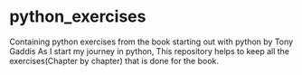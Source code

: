 # python_exercises
Containing python exercises from the book starting out with python by Tony Gaddis
As I start my journey in python, This repository helps to keep all the exercises(Chapter by chapter) that is done for the book.
